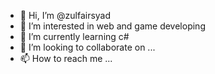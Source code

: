 - 👋 Hi, I’m @zulfairsyad
- 👀 I’m interested in web and game developing
- 🌱 I’m currently learning c#
- 💞️ I’m looking to collaborate on ...
- 📫 How to reach me ...

<!---
zulfairsyad/zulfairsyad is a ✨ special ✨ repository because its `README.md` (this file) appears on your GitHub profile.
You can click the Preview link to take a look at your changes.
--->
